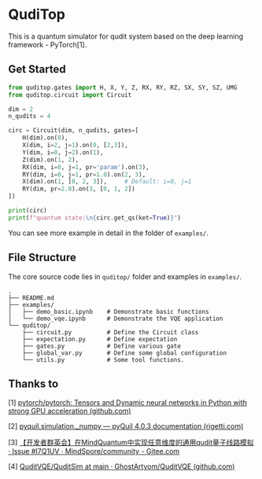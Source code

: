 # QudiTop

This is a quantum simulator for qudit system based on the deep learning framework - PyTorch[1].

## Get Started

```python
from quditop.gates import H, X, Y, Z, RX, RY, RZ, SX, SY, SZ, UMG
from quditop.circuit import Circuit

dim = 2
n_qudits = 4

circ = Circuit(dim, n_qudits, gates=[
    H(dim).on(0),
    X(dim, i=2, j=1).on(0, [2,3]),
    Y(dim, i=0, j=2).on(1),
    Z(dim).on(1, 2),
    RX(dim, i=0, j=1, pr='param').on(3),
    RY(dim, i=0, j=1, pr=1.0).on(2, 3),
    X(dim).on(1, [0, 2, 3]),     # Default: i=0, j=1
    RY(dim, pr=2.0).on(3, [0, 1, 2])
])

print(circ)
print(f"quantum state:\n{circ.get_qs(ket=True)}")
```

You can see more example in detail in the folder of `examples/`.

## File Structure

The core source code lies in `quditop/` folder and examples in `examples/`.

```log
.
├── README.md
├── examples/
│   ├── demo_basic.ipynb    # Demonstrate basic functions
│   └── demo_vqe.ipynb      # Demonstrate the VQE application
└── quditop/
    ├── circuit.py          # Define the Circuit class
    ├── expectation.py      # Define expectation
    ├── gates.py            # Define various gate
    ├── global_var.py       # Define some global configuration
    └── utils.py            # Some tool functions.
```

## Thanks to

[1] [pytorch/pytorch: Tensors and Dynamic neural networks in Python with strong GPU acceleration (github.com)](https://github.com/pytorch/pytorch)

[2] [pyquil.simulation._numpy — pyQuil 4.0.3 documentation (rigetti.com)](https://pyquil-docs.rigetti.com/en/stable/_modules/pyquil/simulation/_numpy.html)

[3] [【开发者群英会】在MindQuantum中实现任意维度的通用qudit量子线路模拟 · Issue #I7Q1UV · MindSpore/community - Gitee.com](https://gitee.com/mindspore/community/issues/I7Q1UV)

[4] [QuditVQE/QuditSim at main · GhostArtyom/QuditVQE (github.com)](https://github.com/GhostArtyom/QuditVQE/tree/main/QuditSim)
